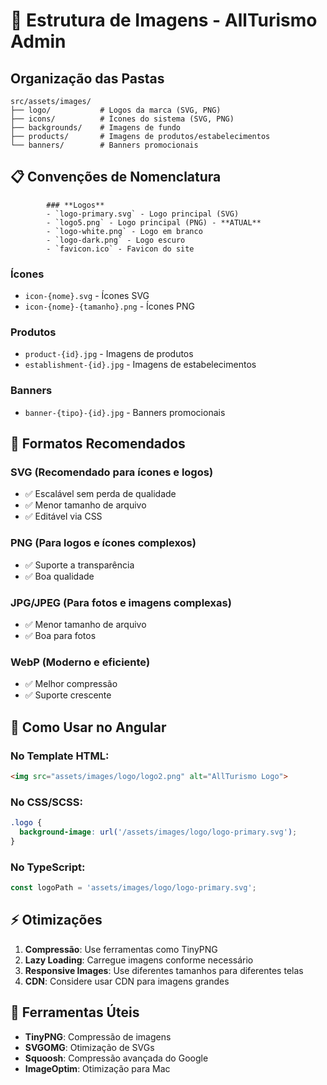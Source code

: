 # 📁 Estrutura de Imagens - AllTurismo Admin

## **Organização das Pastas**

```
src/assets/images/
├── logo/           # Logos da marca (SVG, PNG)
├── icons/          # Ícones do sistema (SVG, PNG)
├── backgrounds/    # Imagens de fundo
├── products/       # Imagens de produtos/estabelecimentos
└── banners/        # Banners promocionais
```

## **📋 Convenções de Nomenclatura**

            ### **Logos**
            - `logo-primary.svg` - Logo principal (SVG)
            - `logo5.png` - Logo principal (PNG) - **ATUAL**
            - `logo-white.png` - Logo em branco
            - `logo-dark.png` - Logo escuro
            - `favicon.ico` - Favicon do site

### **Ícones**
- `icon-{nome}.svg` - Ícones SVG
- `icon-{nome}-{tamanho}.png` - Ícones PNG

### **Produtos**
- `product-{id}.jpg` - Imagens de produtos
- `establishment-{id}.jpg` - Imagens de estabelecimentos

### **Banners**
- `banner-{tipo}-{id}.jpg` - Banners promocionais

## **🎯 Formatos Recomendados**

### **SVG** (Recomendado para ícones e logos)
- ✅ Escalável sem perda de qualidade
- ✅ Menor tamanho de arquivo
- ✅ Editável via CSS

### **PNG** (Para logos e ícones complexos)
- ✅ Suporte a transparência
- ✅ Boa qualidade

### **JPG/JPEG** (Para fotos e imagens complexas)
- ✅ Menor tamanho de arquivo
- ✅ Boa para fotos

### **WebP** (Moderno e eficiente)
- ✅ Melhor compressão
- ✅ Suporte crescente

## **📝 Como Usar no Angular**

### **No Template HTML:**
```html
<img src="assets/images/logo/logo2.png" alt="AllTurismo Logo">
```

### **No CSS/SCSS:**
```scss
.logo {
  background-image: url('/assets/images/logo/logo-primary.svg');
}
```

### **No TypeScript:**
```typescript
const logoPath = 'assets/images/logo/logo-primary.svg';
```

## **⚡ Otimizações**

1. **Compressão**: Use ferramentas como TinyPNG
2. **Lazy Loading**: Carregue imagens conforme necessário
3. **Responsive Images**: Use diferentes tamanhos para diferentes telas
4. **CDN**: Considere usar CDN para imagens grandes

## **🔧 Ferramentas Úteis**

- **TinyPNG**: Compressão de imagens
- **SVGOMG**: Otimização de SVGs
- **Squoosh**: Compressão avançada do Google
- **ImageOptim**: Otimização para Mac
